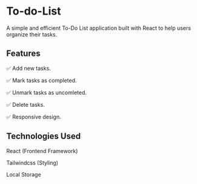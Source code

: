 # To-do-List
A simple and efficient To-Do List application built with React to help users organize their tasks.

## Features
✅ Add new tasks.

✅ Mark tasks as completed.

✅ Unmark tasks as uncomleted.

✅ Delete tasks.

✅ Responsive design.

## Technologies Used
React (Frontend Framework)

Tailwindcss (Styling)

Local Storage 
